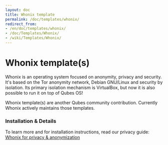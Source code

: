 ```yaml
---
layout: doc
title: Whonix template
permalink: /doc/templates/whonix/
redirect_from:
- /en/doc/templates/whonix/
- /doc/Templates/Whonix/
- /wiki/Templates/Whonix/
---
```


Whonix template(s)
==================

Whonix is an operating system focused on anonymity, privacy and security. It's
based on the Tor anonymity network, Debian GNU/Linux and security by isolation.
Its primary isolation mechanism is VirtualBox, but now it is also possible to
run it on top of Qubes OS!

Whonix template(s) are another Qubes community contribution. Currently Whonix actively maintains those templates.

### Installation & Details

To learn more and for installation instructions, read our privacy guide: [Whonix for privacy & anonymization](/doc/privacy/whonix/)

